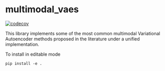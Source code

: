 # multimodal_vaes

[![codecov](https://codecov.io/gh/clementchadebec/multimodal_vaes/branch/main/graph/badge.svg?token=0077GYjHKo)](https://codecov.io/gh/clementchadebec/multimodal_vaes)

This library implements some of the most common multimodal Variational Autoencoder methods proposed in the literature under a unified implementation.


To install in editable mode

```
pip install -e .
```